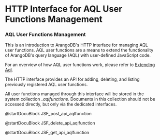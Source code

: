 HTTP Interface for AQL User Functions Management
================================================

### AQL User Functions Management

This is an introduction to ArangoDB's HTTP interface for managing AQL
user functions. AQL user functions are a means to extend the functionality
of ArangoDB's query language (AQL) with user-defined JavaScript code.
 
For an overview of how AQL user functions work, please refer to
[Extending Aql](../AqlExtending/README.md).

The HTTP interface provides an API for adding, deleting, and listing
previously registered AQL user functions.

All user functions managed through this interface will be stored in the 
system collection *_aqlfunctions*. Documents in this collection should not
be accessed directly, but only via the dedicated interfaces.

<!-- js/actions/api-aqlfunction.js -->
@startDocuBlock JSF_post_api_aqlfunction

<!-- js/actions/api-aqlfunction.js -->
@startDocuBlock JSF_delete_api_aqlfunction

<!-- js/actions/api-aqlfunction.js -->
@startDocuBlock JSF_get_api_aqlfunction
